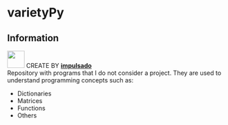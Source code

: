 # varietyPy
## Information
<img width="40" src="https://user-images.githubusercontent.com/72570835/160851125-da20806b-a367-4e2c-8253-bdd620191ac5.jpg"/> CREATE BY [**impulsado**](https://www.instagram.com/impulsado/)<br/>
Repository with programs that I do not consider a project.
They are used to understand programming concepts such as: 
- Dictionaries
- Matrices
- Functions
- Others
